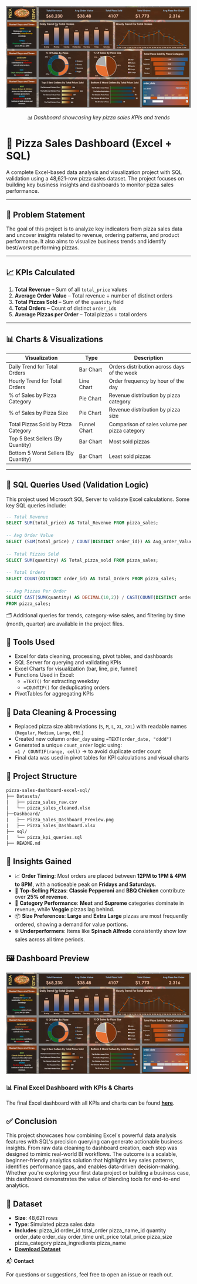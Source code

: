 <p align="center">
  <img src="https://github.com/ozaairrr/pizza-sales-dashboard-excel-sql/blob/a46da886d2a2d965f2982166971cae1bc153b8e7/Dashboard/Pizza_Sales_Dashboard_Preview.png">
</p>
<p align="center"><i>📊 Dashboard showcasing key pizza sales KPIs and trends</i></p>

# 🍕 Pizza Sales Dashboard (Excel + SQL)

A complete Excel-based data analysis and visualization project with SQL validation using a 48,621-row pizza sales dataset. The project focuses on building key business insights and dashboards to monitor pizza sales performance.

---

## 📌 Problem Statement

The goal of this project is to analyze key indicators from pizza sales data and uncover insights related to revenue, ordering patterns, and product performance. It also aims to visualize business trends and identify best/worst performing pizzas.

---

## 📈 KPIs Calculated

1. **Total Revenue** – Sum of all `total_price` values  
2. **Average Order Value** – Total revenue ÷ number of distinct orders  
3. **Total Pizzas Sold** – Sum of the `quantity` field  
4. **Total Orders** – Count of distinct `order_id`s  
5. **Average Pizzas per Order** – Total pizzas ÷ total orders  

---

## 📊 Charts & Visualizations

| Visualization                             | Type         | Description                                                  |
|------------------------------------------|--------------|--------------------------------------------------------------|
| Daily Trend for Total Orders             | Bar Chart    | Orders distribution across days of the week                 |
| Hourly Trend for Total Orders            | Line Chart   | Order frequency by hour of the day                          |
| % of Sales by Pizza Category             | Pie Chart    | Revenue distribution by pizza category                      |
| % of Sales by Pizza Size                 | Pie Chart    | Revenue distribution by pizza size                          |
| Total Pizzas Sold by Pizza Category      | Funnel Chart | Comparison of sales volume per pizza category               |
| Top 5 Best Sellers (By Quantity)         | Bar Chart    | Most sold pizzas                                             |
| Bottom 5 Worst Sellers (By Quantity)     | Bar Chart    | Least sold pizzas                                            |

---

## 🧮 SQL Queries Used (Validation Logic)

This project used Microsoft SQL Server to validate Excel calculations. Some key SQL queries include:

```sql
-- Total Revenue
SELECT SUM(total_price) AS Total_Revenue FROM pizza_sales;

-- Avg Order Value
SELECT (SUM(total_price) / COUNT(DISTINCT order_id)) AS Avg_order_Value FROM pizza_sales;

-- Total Pizzas Sold
SELECT SUM(quantity) AS Total_pizza_sold FROM pizza_sales;

-- Total Orders
SELECT COUNT(DISTINCT order_id) AS Total_Orders FROM pizza_sales;

-- Avg Pizzas Per Order
SELECT CAST(SUM(quantity) AS DECIMAL(10,2)) / CAST(COUNT(DISTINCT order_id) AS DECIMAL(10,2)) AS Avg_Pizzas_per_order
FROM pizza_sales;
```
🗂️ Additional queries for trends, category-wise sales, and filtering by time (month, quarter) are available in the project files.

## 🧰 **Tools Used**

- Excel for data cleaning, processing, pivot tables, and dashboards  
- SQL Server for querying and validating KPIs  
- Excel Charts for visualization (bar, line, pie, funnel)  
- Functions Used in Excel:  
  - `=TEXT()` for extracting weekday  
  - `=COUNTIF()` for deduplicating orders  
- PivotTables for aggregating KPIs  

## 🧹 **Data Cleaning & Processing**

- Replaced pizza size abbreviations (`S`, `M`, `L`, `XL`, `XXL`) with readable names (`Regular`, `Medium`, `Large`, etc.)  
- Created new column `order_day` using `=TEXT(order_date, "dddd")`  
- Generated a unique `count_order` logic using:  
  `=1 / COUNTIF(range, cell)` → to avoid duplicate order count  
- Final data was used in pivot tables for KPI calculations and visual charts  

## 📁 **Project Structure**
```
pizza-sales-dashboard-excel-sql/
├── Datasets/
│   ├── pizza_sales_raw.csv
│   └── pizza_sales_cleaned.xlsx
├──Dashboard/
|   ├── Pizza_Sales_Dashboard_Preview.png
|   ├── Pizza_Sales_Dashboard.xlsx
├── sql/
│   └── pizza_kpi_queries.sql
├── README.md
```

## 🧠 **Insights Gained**

- 📈 **Order Timing**: Most orders are placed between **12PM to 1PM & 4PM to 8PM**, with a noticeable peak on **Fridays and Saturdays**.  
- 🍕 **Top-Selling Pizzas**: **Classic Pepperoni** and **BBQ Chicken** contribute over **25% of revenue**.  
- 🧩 **Category Performance**: **Meat** and **Supreme** categories dominate in revenue, while **Veggie** pizzas lag behind.  
- 📦 **Size Preferences**: **Large** and **Extra Large** pizzas are most frequently ordered, showing a demand for value portions.  
- ❄️ **Underperformers**: Items like **Spinach Alfredo** consistently show low sales across all time periods.  

## 🖼️ **Dashboard Preview**

![Pizza Sales Dashboard](https://github.com/ozaairrr/pizza-sales-dashboard-excel-sql/blob/a46da886d2a2d965f2982166971cae1bc153b8e7/Dashboard/Pizza_Sales_Dashboard_Preview.png)
### 📊 Final Excel Dashboard with KPIs & Charts
 The final Excel dashboard with all KPIs and charts can be found [**here**](https://github.com/ozaairrr/pizza-sales-dashboard-excel-sql/blob/1b1f3bb677602f35f8a1eb7114e2a4e63e424b14/Dashboard/Pizza_Sales_Dashboard.xlsx).


## ✅ **Conclusion**
This project showcases how combining Excel's powerful data analysis features with SQL's precision querying can generate actionable business insights. From raw data cleaning to dashboard creation, each step was designed to mimic real-world BI workflows. The outcome is a scalable, beginner-friendly analytics solution that highlights key sales patterns, identifies performance gaps, and enables data-driven decision-making. Whether you're exploring your first data project or building a business case, this dashboard demonstrates the value of blending tools for end-to-end analytics.

## 🔗 **Dataset**

- **Size**: 48,621 rows  
- **Type**: Simulated pizza sales data 
- **Includes**: pizza_id	order_id	total_order	pizza_name_id	quantity	order_date	order_day	order_time	unit_price	total_price	pizza_size	pizza_category	pizza_ingredients	pizza_name
- **[Download Dataset](https://github.com/ozaairrr/pizza-sales-dashboard-excel-sql/raw/a5f3253af85bc2d898f0c4e17c9b98c8daec703f/Datasets/processed_pizza_sales_dataset.xlsx)**  

📬 **Contact**

For questions or suggestions, feel free to open an issue or reach out.
